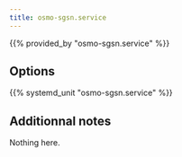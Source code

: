 ```yaml
---
title: osmo-sgsn.service
---
```


{{% provided_by "osmo-sgsn.service" %}}

## Options

{{% systemd_unit "osmo-sgsn.service" %}}

## Additionnal notes

Nothing here.
